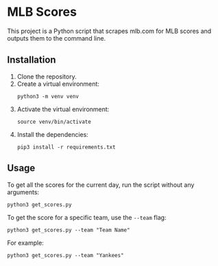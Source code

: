 # MLB Scores

This project is a Python script that scrapes mlb.com for MLB scores and outputs them to the command line.

## Installation

1.  Clone the repository.
2.  Create a virtual environment:
    ```
    python3 -m venv venv
    ```
3.  Activate the virtual environment:
    ```
    source venv/bin/activate
    ```
4.  Install the dependencies:
    ```
    pip3 install -r requirements.txt
    ```

## Usage

To get all the scores for the current day, run the script without any arguments:

```
python3 get_scores.py
```

To get the score for a specific team, use the `--team` flag:

```
python3 get_scores.py --team "Team Name"
```

For example:

```
python3 get_scores.py --team "Yankees"
```
